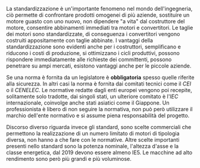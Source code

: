 La standardizzazione è un'importante fenomeno nel mondo dell'ingegneria, ciò permette di confrontare prodotti omogenei di più aziende, sostituire un motore guasto con uno nuovo, non dipendere "a vita" dal costruttore del motore, consentire abbinamenti immediati tra motori e convertitori.
Le taglie dei motori sono standardizzate, di conseguenza i convertitori vengono costruiti appositamente con taglie abbinate.
I vantaggi della standardizzazione sono evidenti anche per i costruttori, semplificano e riducono i costi di produzione, si ottimizzano i cicli produttivi, possono rispondere immediatamente alle richieste dei committenti, possono penetrare su ampi mercati, esistono vantaggi anche per le piccole aziende.

Se una norma è fornita da un legislatore è **obbligatoria** spesso quelle riferite alla sicurezza. In altri casi la norma è fornita dai comitati tecnici come il *CEI* o il *CENELEC*. Le normative redatte dagli enti europei vengono poi recepite, solitamente solo tradotte, dai singoli stati,
un ulteriore comitato è l'*IEC* internazionale, coinvolge anche stati asiatici come il Giappone.
Un professionista è libero di non seguire la normativa, non può però utilizzare il marchio dell'ente normativo e si assume piena responsabilità del progetto.

Discorso diverso riguarda invece gli standard, sono scelte commerciali che permettono la realizzazione di un numero limitato di motori di tipologia diversa, non hanno a che fare con le normative.
Altre scelte importanti presenti nello standard sono la potenza nominale, l'altezza d'asse e la classe energetica, dal 2019 devono essere almeno IE5.
Le macchine ad alto rendimento sono però più grandi e più voluminose.